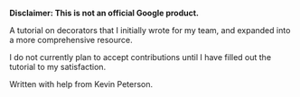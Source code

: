 **Disclaimer: This is not an official Google product.**

A tutorial on decorators that I initially wrote for my team, and expanded into
a more comprehensive resource.

I do not currently plan to accept contributions until I have filled out the
tutorial to my satisfaction.

Written with help from Kevin Peterson.

